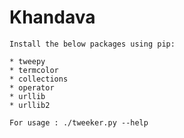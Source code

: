 Khandava
========

```
Install the below packages using pip:

* tweepy
* termcolor
* collections
* operator
* urllib
* urllib2

For usage : ./tweeker.py --help
```

